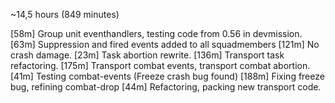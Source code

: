 ~14,5 hours (849 minutes)

[58m]  Group unit eventhandlers, testing code from 0.56 in devmission.
[63m]  Suppression and fired events added to all squadmembers
[121m] No crash damage.
[23m]  Task abortion rewrite.
[136m] Transport task refactoring.
[175m] Transport combat events, transport combat abortion.
[41m]  Testing combat-events (Freeze crash bug found)
[188m] Fixing freeze bug, refining combat-drop
[44m]  Refactoring, packing new transport code.